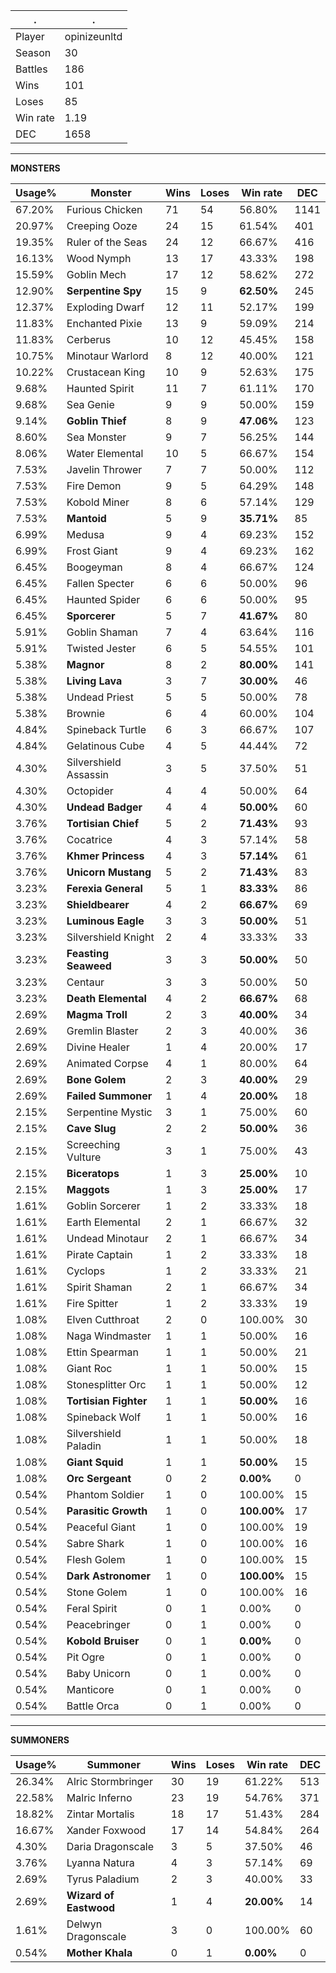 .|.
|-|-
Player|opinizeunltd
Season|30
Battles|186
Wins|101
Loses|85
Win rate|1.19
DEC|1658

---
**MONSTERS**

Usage%|Monster|Wins|Loses|Win rate|DEC|
-|-|-|-|-|-|
67.20%|Furious Chicken|71|54|56.80%|1141|
20.97%|Creeping Ooze|24|15|61.54%|401|
19.35%|Ruler of the Seas|24|12|66.67%|416|
16.13%|Wood Nymph|13|17|43.33%|198|
15.59%|Goblin Mech|17|12|58.62%|272|
12.90%|**Serpentine Spy**|15|9|**62.50%**|245|
12.37%|Exploding Dwarf|12|11|52.17%|199|
11.83%|Enchanted Pixie|13|9|59.09%|214|
11.83%|Cerberus|10|12|45.45%|158|
10.75%|Minotaur Warlord|8|12|40.00%|121|
10.22%|Crustacean King|10|9|52.63%|175|
9.68%|Haunted Spirit|11|7|61.11%|170|
9.68%|Sea Genie|9|9|50.00%|159|
9.14%|**Goblin Thief**|8|9|**47.06%**|123|
8.60%|Sea Monster|9|7|56.25%|144|
8.06%|Water Elemental|10|5|66.67%|154|
7.53%|Javelin Thrower|7|7|50.00%|112|
7.53%|Fire Demon|9|5|64.29%|148|
7.53%|Kobold Miner|8|6|57.14%|129|
7.53%|**Mantoid**|5|9|**35.71%**|85|
6.99%|Medusa|9|4|69.23%|152|
6.99%|Frost Giant|9|4|69.23%|162|
6.45%|Boogeyman|8|4|66.67%|124|
6.45%|Fallen Specter|6|6|50.00%|96|
6.45%|Haunted Spider|6|6|50.00%|95|
6.45%|**Sporcerer**|5|7|**41.67%**|80|
5.91%|Goblin Shaman|7|4|63.64%|116|
5.91%|Twisted Jester|6|5|54.55%|101|
5.38%|**Magnor**|8|2|**80.00%**|141|
5.38%|**Living Lava**|3|7|**30.00%**|46|
5.38%|Undead Priest|5|5|50.00%|78|
5.38%|Brownie|6|4|60.00%|104|
4.84%|Spineback Turtle|6|3|66.67%|107|
4.84%|Gelatinous Cube|4|5|44.44%|72|
4.30%|Silvershield Assassin|3|5|37.50%|51|
4.30%|Octopider|4|4|50.00%|64|
4.30%|**Undead Badger**|4|4|**50.00%**|60|
3.76%|**Tortisian Chief**|5|2|**71.43%**|93|
3.76%|Cocatrice|4|3|57.14%|58|
3.76%|**Khmer Princess**|4|3|**57.14%**|61|
3.76%|**Unicorn Mustang**|5|2|**71.43%**|83|
3.23%|**Ferexia General**|5|1|**83.33%**|86|
3.23%|**Shieldbearer**|4|2|**66.67%**|69|
3.23%|**Luminous Eagle**|3|3|**50.00%**|51|
3.23%|Silvershield Knight|2|4|33.33%|33|
3.23%|**Feasting Seaweed**|3|3|**50.00%**|50|
3.23%|Centaur|3|3|50.00%|50|
3.23%|**Death Elemental**|4|2|**66.67%**|68|
2.69%|**Magma Troll**|2|3|**40.00%**|34|
2.69%|Gremlin Blaster|2|3|40.00%|36|
2.69%|Divine Healer|1|4|20.00%|17|
2.69%|Animated Corpse|4|1|80.00%|64|
2.69%|**Bone Golem**|2|3|**40.00%**|29|
2.69%|**Failed Summoner**|1|4|**20.00%**|18|
2.15%|Serpentine Mystic|3|1|75.00%|60|
2.15%|**Cave Slug**|2|2|**50.00%**|36|
2.15%|Screeching Vulture|3|1|75.00%|43|
2.15%|**Biceratops**|1|3|**25.00%**|10|
2.15%|**Maggots**|1|3|**25.00%**|17|
1.61%|Goblin Sorcerer|1|2|33.33%|18|
1.61%|Earth Elemental|2|1|66.67%|32|
1.61%|Undead Minotaur|2|1|66.67%|34|
1.61%|Pirate Captain|1|2|33.33%|18|
1.61%|Cyclops|1|2|33.33%|21|
1.61%|Spirit Shaman|2|1|66.67%|34|
1.61%|Fire Spitter|1|2|33.33%|19|
1.08%|Elven Cutthroat|2|0|100.00%|30|
1.08%|Naga Windmaster|1|1|50.00%|16|
1.08%|Ettin Spearman|1|1|50.00%|21|
1.08%|Giant Roc|1|1|50.00%|15|
1.08%|Stonesplitter Orc|1|1|50.00%|12|
1.08%|**Tortisian Fighter**|1|1|**50.00%**|16|
1.08%|Spineback Wolf|1|1|50.00%|16|
1.08%|Silvershield Paladin|1|1|50.00%|18|
1.08%|**Giant Squid**|1|1|**50.00%**|15|
1.08%|**Orc Sergeant**|0|2|**0.00%**|0|
0.54%|Phantom Soldier|1|0|100.00%|15|
0.54%|**Parasitic Growth**|1|0|**100.00%**|17|
0.54%|Peaceful Giant|1|0|100.00%|19|
0.54%|Sabre Shark|1|0|100.00%|16|
0.54%|Flesh Golem|1|0|100.00%|15|
0.54%|**Dark Astronomer**|1|0|**100.00%**|15|
0.54%|Stone Golem|1|0|100.00%|16|
0.54%|Feral Spirit|0|1|0.00%|0|
0.54%|Peacebringer|0|1|0.00%|0|
0.54%|**Kobold Bruiser**|0|1|**0.00%**|0|
0.54%|Pit Ogre|0|1|0.00%|0|
0.54%|Baby Unicorn|0|1|0.00%|0|
0.54%|Manticore|0|1|0.00%|0|
0.54%|Battle Orca|0|1|0.00%|0|

---
**SUMMONERS**

Usage%|Summoner|Wins|Loses|Win rate|DEC|
-|-|-|-|-|-|
26.34%|Alric Stormbringer|30|19|61.22%|513|
22.58%|Malric Inferno|23|19|54.76%|371|
18.82%|Zintar Mortalis|18|17|51.43%|284|
16.67%|Xander Foxwood|17|14|54.84%|264|
4.30%|Daria Dragonscale|3|5|37.50%|46|
3.76%|Lyanna Natura|4|3|57.14%|69|
2.69%|Tyrus Paladium|2|3|40.00%|33|
2.69%|**Wizard of Eastwood**|1|4|**20.00%**|14|
1.61%|Delwyn Dragonscale|3|0|100.00%|60|
0.54%|**Mother Khala**|0|1|**0.00%**|0|
